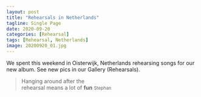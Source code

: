 ```yaml
---
layout: post
title: "Rehearsals in Netherlands"
tagline: Single Page
date: 2020-09-20
categories: [Rehearsal]
tags: [Rehearsal, Netherlands]
image: 20200920_01.jpg
---
```


We spent this weekend in Oisterwijk, Netherlands rehearsing songs for our new album. See new pics in our Gallery (Rehearsals).

<blockquote cite="https://github.com/ohkimur">
  Hanging around after the <br> rehearsal means a lot of <strong>fun</strong>
  <small>Stephan</small>
</blockquote>
